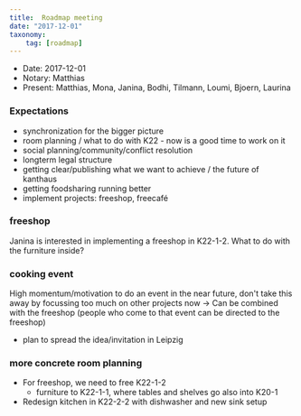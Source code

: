 ```yaml
---
title:  Roadmap meeting
date: "2017-12-01"
taxonomy:
    tag: [roadmap]
---
```


- Date: 2017-12-01
- Notary: Matthias
- Present: Matthias, Mona, Janina, Bodhi, Tilmann, Loumi, Bjoern, Laurina

### Expectations
- synchronization for the bigger picture
- room planning /  what to do with K22 - now is a good time to work on it
- social planning/community/conflict resolution
- longterm legal structure
- getting clear/publishing what we want to achieve / the future of kanthaus
- getting foodsharing running better
- implement projects: freeshop, freecafé

### freeshop
Janina is interested in implementing a freeshop in K22-1-2.
What to do with the furniture inside?

### cooking event
High momentum/motivation to do an event in the near future, don't take this away by focussing too much on other projects now
-> Can be combined with the freeshop (people who come to that event can be directed to the freeshop)
- plan to spread the idea/invitation in Leipzig


### more concrete room planning
- For freeshop, we need to free K22-1-2
  - furniture to K22-1-1, where tables and shelves go also into K20-1
- Redesign kitchen in K22-2-2 with dishwasher and new sink setup
